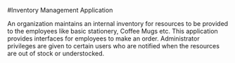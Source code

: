 #Inventory Management Application

An organization maintains an internal inventory for resources to be provided to the employees like basic stationery, Coffee Mugs etc.
This application provides interfaces for employees to make an order. Administrator privileges are given to certain users who are notified when the resources are out of stock or understocked.
